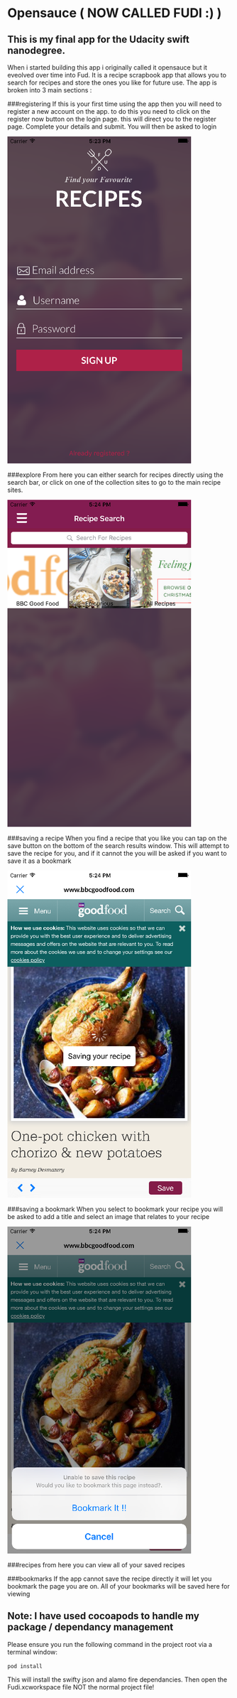 # Opensauce ( NOW CALLED FUDI :) )

## This is my final app for the Udacity swift nanodegree.

When i started building this app i originally called it opensauce but it eveolved over time into Fud. It is a recipe scrapbook app that allows you to search for recipes and store the ones you like for future use.
The app is broken into 3 main sections :

###registering
If this is your first time using the app then you will need to register a new account on the app. to do this you need to click on the register now button on the login page. this will direct you to the register page. Complete your details and submit. You will then be asked to login

![searching](https://github.com/gristoi/opensauce/blob/master/walkthrough/register.png "Registering")

###explore
From here you can either search for recipes directly using the search bar, or click on one of the collection sites to go to the main recipe sites.

![searching](https://github.com/gristoi/opensauce/blob/master/walkthrough/search.png "Searching for a recipe")

###saving a recipe
When you find a recipe that you like you can tap on the save button on the bottom of the search results window. This will attempt to save the recipe for you, and if it cannot the you will be asked if you want to save it as a bookmark

![searching](https://github.com/gristoi/opensauce/blob/master/walkthrough/save.png "Saving a recipe")

###saving a bookmark
When you select to bookmark your recipe you will be asked to add a title and select an image that relates to your recipe

![searching](https://github.com/gristoi/opensauce/blob/master/walkthrough/bookmark.png "Bookmark a recipe")

###recipes
from here you can view all of your saved recipes

###bookmarks
If the app cannot save the recipe directly it will let you bookmark the page you are on. All of your bookmarks will be saved here for viewing

## Note: I have used cocoapods to handle my package / dependancy management
Please ensure you run the following command in the project root via a terminal window:

`pod install`

This will install the swifty json and alamo fire dependancies. Then open the Fudi.xcworkspace file NOT the normal project file!
